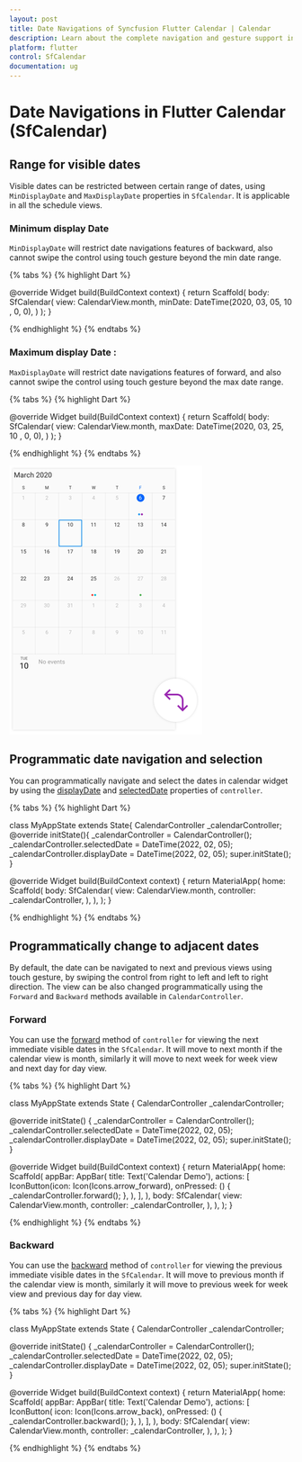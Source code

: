 ```yaml
---
layout: post
title: Date Navigations of Syncfusion Flutter Calendar | Calendar
description: Learn about the complete navigation and gesture support in Syncfusion Flutter Calendar (SfCalendar) widget | Calendar
platform: flutter
control: SfCalendar
documentation: ug
---
```


# Date Navigations in Flutter Calendar (SfCalendar)

## Range for visible dates
Visible dates can be restricted between certain range of dates, using `MinDisplayDate` and `MaxDisplayDate` properties in `SfCalendar`. It is applicable in all the schedule views.

### Minimum display Date
`MinDisplayDate` will restrict date navigations features of  backward,  also cannot swipe the control using touch gesture beyond the min date range.

{% tabs %}
{% highlight Dart %}

@override
Widget build(BuildContext context) {
        return Scaffold(
            body: SfCalendar(
                view: CalendarView.month,
                minDate: DateTime(2020, 03, 05, 10 , 0, 0),
                )
        );
}

{% endhighlight %}
{% endtabs %}

### Maximum display Date :
`MaxDisplayDate` will restrict date navigations features of  forward,  and also cannot swipe the control using touch gesture beyond the max date range.

{% tabs %}
{% highlight Dart %}

@override
Widget build(BuildContext context) {
        return Scaffold(
            body: SfCalendar(
            view: CalendarView.month,
            maxDate: DateTime(2020, 03, 25, 10 , 0, 0),
            )
        );
}

{% endhighlight %}
{% endtabs %}

![MinMaxDate Calendar](images/date-navigation/minmaxdate.png)

## Programmatic date navigation and selection
You can programmatically navigate and select the dates in calendar widget by using the [displayDate](https://pub.dev/documentation/syncfusion_flutter_calendar/latest/calendar/controller/displayDate.html) and [selectedDate](https://pub.dev/documentation/syncfusion_flutter_calendar/latest/calendar/controller/selectedDate.html) properties of `controller`.

{% tabs %}
{% highlight Dart %}

class MyAppState extends State<MyApp>{
CalendarController _calendarController;
@override
initState(){
_calendarController = CalendarController();
_calendarController.selectedDate = DateTime(2022, 02, 05);
_calendarController.displayDate = DateTime(2022, 02, 05);
super.initState();
}

@override
Widget build(BuildContext context) {
return MaterialApp(
home: Scaffold(
body: SfCalendar(
view: CalendarView.month,
controller: _calendarController,
            ),
        ),
    );
 }
 
{% endhighlight %}
{% endtabs %}

## Programmatically change to adjacent dates
By default, the date can be navigated to next and previous views using touch gesture, by swiping the control from right to left and left to right direction. The view can be also changed programmatically using the `Forward` and `Backward` methods available in `CalendarController`.

### Forward
You can use the [forward](https://pub.dev/documentation/syncfusion_flutter_calendar/latest/calendar/controller/forward.html) method of `controller` for viewing the next immediate visible dates in the `SfCalendar`. It will move to next month if the calendar view is month, similarly it will move to next week for week view and next day for day view.

{% tabs %}
{% highlight Dart %}

class MyAppState extends State<MyApp> {
    CalendarController _calendarController;

  @override
        initState() {
            _calendarController = CalendarController();
            _calendarController.selectedDate = DateTime(2022, 02, 05);
            _calendarController.displayDate = DateTime(2022, 02, 05);
            super.initState();
  }

 @override
 Widget build(BuildContext context) {
     return MaterialApp(
         home: Scaffold(
         appBar: AppBar(
             title: Text('Calendar Demo'),
             actions: <Widget>[
             IconButton(icon: Icon(Icons.arrow_forward),
             onPressed: () {
             _calendarController.forward();
         },
     ),
  ],
),
         body: SfCalendar(
             view: CalendarView.month,
             controller: _calendarController,
        ),
     ),
  );
}

{% endhighlight %}
{% endtabs %}

### Backward
You can use the [backward](https://pub.dev/documentation/syncfusion_flutter_calendar/latest/calendar/controller/backward.html) method of `controller` for viewing the previous immediate visible dates in the `SfCalendar`. It will move to previous month if the calendar view is month, similarly it will move to previous week for week view and previous day for day view.

{% tabs %}
{% highlight Dart %}

class MyAppState extends State<MyApp> {
  CalendarController _calendarController;

  @override
  initState() {
    _calendarController = CalendarController();
    _calendarController.selectedDate = DateTime(2022, 02, 05);
    _calendarController.displayDate = DateTime(2022, 02, 05);
    super.initState();
  }

  @override
  Widget build(BuildContext context) {
    return MaterialApp(
      home: Scaffold(
        appBar: AppBar(
          title: Text('Calendar Demo'),
          actions: <Widget>[
              IconButton(
                  icon: Icon(Icons.arrow_back),
                  onPressed: () {
                      _calendarController.backward();
                      },
              ),
           ],
        ),
        body: SfCalendar(
          view: CalendarView.month,
          controller: _calendarController,
        ),
      ),
    );
  }

{% endhighlight %}
{% endtabs %}
